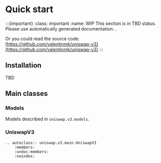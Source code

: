 # Quick start

:::{important}
:class: important
:name: WIP
This section is in TBD status. Please use automatically generated documentation:
[](../modules).

Or you could read the source code: [https://github.com/valentinmk/uniswap-v3](https://github.com/valentinmk/uniswap-v3)
:::

## Installation

TBD

## Main classes

### Models

Models described in ``uniswap.v3.models``.

### UniswapV3

```{eval-rst}
.. autoclass:: uniswap.v3.main.UniswapV3
    :members:
    :undoc-members:
    :noindex:
```
